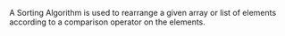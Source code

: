 A Sorting Algorithm is used to rearrange a given array or list of elements according to a comparison operator on the elements.